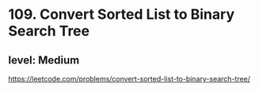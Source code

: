 # 109. Convert Sorted List to Binary Search Tree
## level: Medium

https://leetcode.com/problems/convert-sorted-list-to-binary-search-tree/
